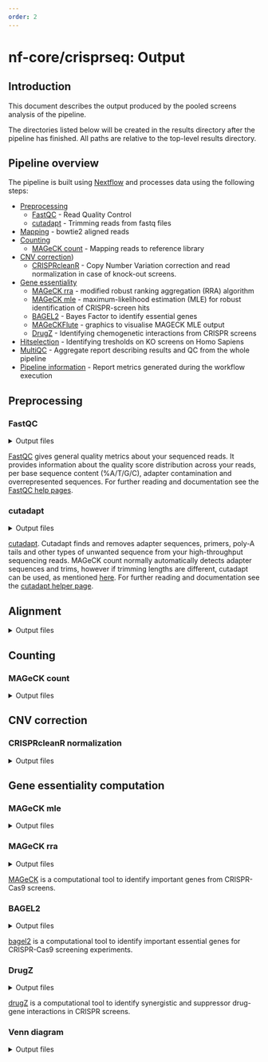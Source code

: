 ```yaml
---
order: 2
---
```


# nf-core/crisprseq: Output

## Introduction

This document describes the output produced by the pooled screens analysis of the pipeline.

The directories listed below will be created in the results directory after the pipeline has finished. All paths are relative to the top-level results directory.

## Pipeline overview

The pipeline is built using [Nextflow](https://www.nextflow.io/) and processes data using the following steps:

- [Preprocessing](#preprocessing)
  - [FastQC](#fastqc) - Read Quality Control
  - [cutadapt](#cutadapt) - Trimming reads from fastq files
- [Mapping](#alignment) - bowtie2 aligned reads
- [Counting](#counting)
  - [MAGeCK count](#mageck-count) - Mapping reads to reference library
- [CNV correction](#cnv-correction))
  - [CRISPRcleanR](#crisprcleanr-normalization) - Copy Number Variation correction and read normalization in case of knock-out screens.
- [Gene essentiality](#gene-essentiality-computation)
  - [MAGeCK rra](#mageck-rra) - modified robust ranking aggregation (RRA) algorithm
  - [MAGeCK mle](#mageck-mle) - maximum-likelihood estimation (MLE) for robust identification of CRISPR-screen hits
  - [BAGEL2](#BAGEL2) - Bayes Factor to identify essential genes
  - [MAGeCKFlute](#flutemle) - graphics to visualise MAGECK MLE output
  - [DrugZ](#DrugZ) - Identifying chemogenetic interactions from CRISPR screens
- [Hitselection](#HitSelection) - Identifying tresholds on KO screens on Homo Sapiens
- [MultiQC](#multiqc) - Aggregate report describing results and QC from the whole pipeline
- [Pipeline information](#pipeline-information) - Report metrics generated during the workflow execution

## Preprocessing

### FastQC

<details markdown="1">
<summary>Output files</summary>

- `fastqc/`
  - `*_fastqc.html`: FastQC report containing quality metrics.
  - `*_fastqc.zip`: Zip archive containing the FastQC report, tab-delimited data file and plot images.

</details>

[FastQC](http://www.bioinformatics.babraham.ac.uk/projects/fastqc/) gives general quality metrics about your sequenced reads. It provides information about the quality score distribution across your reads, per base sequence content (%A/T/G/C), adapter contamination and overrepresented sequences. For further reading and documentation see the [FastQC help pages](http://www.bioinformatics.babraham.ac.uk/projects/fastqc/Help/).

### cutadapt

<details markdown="1">
<summary>Output files</summary>

- `cutadapt/`
  - `*.log`: log file of the command ran and the output
  - `*.trim.fastq.gz`: trimmed fastq files

</details>

[cutadapt](http://www.bioinformatics.babraham.ac.uk/projects/fastqc/). Cutadapt finds and removes adapter sequences, primers, poly-A tails and other types of unwanted sequence from your high-throughput sequencing reads. MAGeCK count normally automatically detects adapter sequences and trims, however if trimming lengths are different, cutadapt can be used, as mentioned [here](https://sourceforge.net/p/mageck/wiki/advanced_tutorial/).
For further reading and documentation see the [cutadapt helper page](https://cutadapt.readthedocs.io/en/stable/guide.html).

## Alignment

<details markdown="1">
<summary>Output files</summary>

- `bowtie2/`
  - `*.log`: log file of the command ran and the output
  - `*.bam`: bam file
  - `*.bowtie2`: index from bowtie2 from the provided fasta file

</details>

## Counting

### MAGeCK count

<details markdown="1">
<summary>Output files</summary>

- `mageck/count`
  - `*_count.txt`: read counts per sample per sgRNA and gene, tab separated
  - `*_count_normalized.txt`: normalized read counts, tab separated
  - `*_count_summary.txt`: tab separated summary of the quality controls of the count table
  - `*_count_table.log`: log information of the run

</details>

## CNV correction

### CRISPRcleanR normalization

<details markdown="1">
<summary>Output files</summary>

- `CRISPRcleanR/normalization`
  - `*_norm_table.tsv`: read counts normalized with crisprcleanr
  - `*.RData`: RData tables containing corrected counts, fold changes and normalized counts
  </details>

## Gene essentiality computation

### MAGeCK mle

<details markdown="1">
<summary>Output files</summary>

- `mageck/mle`
  - `*_gene_summary.txt`: ranked table of the genes and their associated p-values
  - `*_sgrna_summary.txt`: sgRNA ranking results, tab separated file
  - `*.log`: log of the run

</details>

### MAGeCK rra

<details markdown="1">
<summary>Output files</summary>

- `mageck/rra`
  - `*_gene_summary.txt`: ranked table of the genes and their associated p-values
  - `*_count_sgrna_summary.txt`: sgRNA ranking results, tab separated file containing means, p-values
  - `*.report.Rmd`: markdown report recapping essential genes
  - `*_count_table.log`: log of the run
  - `*_scatterview.png`: scatter view of the targeted genes in the library and their logFC
  - `*_rank.png`: rank view of the targeted genes in the library

</details>

[MAGeCK](https://sourceforge.net/p/mageck/wiki/Home/) is a computational tool to identify important genes from CRISPR-Cas9 screens.

### BAGEL2

<details markdown="1">
<summary>Output files</summary>

- `bagel2/fold_change`
  - `*.foldchange`: foldchange between the reference and treatment contrast provided
- `bagel2/bayes_factor`
  - `*.bf`: bayes factor per gene
- `bagel2/precision_recall`
  - `*.pr`: precision recall per gene
- `bagel2/graphs`
  - `barplot*.png`: barplot of the bayes factor distribution
  - `PR*.png`: precision recall plot (Recall vs FDR)

</details>

[bagel2](https://github.com/hart-lab/bagel) is a computational tool to identify important essential genes for CRISPR-Cas9 screening experiments.

### DrugZ

<details markdown="1">
<summary>Output files</summary>

- `drugz`
  - `*.foldchange`: foldchange between the reference and treatment contrast provided
- `drugz`
  - `*.txt`: z-score and associated p-value per gene

</details>

[drugZ](https://github.com/hart-lab/drugz) is a computational tool to identify synergistic and suppressor drug-gene interactions in CRISPR screens.

### Venn diagram

<details markdown="1">
<summary>Output files</summary>

- `venndiagram`
  - `*_common_genes_bagel_mle.txt`: common essential genes between BAGEL2 and MAGeCK MLE
  - `*_venn_bagel2_mageckmle.png`: Venn diagram common essential genes between BAGEL2 and MAGeCK MLE. An example is shown here below

![Venn diagram](/docs/images/venn.png)

## Gene essentiality functional analysis

### MAGeCKFlute

- `FluteMLE/QC`
  - `*.txt` : Quality control tables
  - `*.png` : Quality control plots
- `FluteMLE/Selection`
  - `*.txt`: Positive selection and negative selection.
  - `*.png`: Rank and scatter view for positive and negative selection
- `FluteMLE/Enrichment`
  - `*.txt`: Enrichment analysis for positive and negative selection genes.
  - `*.png`: Enrichment analysis plots for positive and negative selection genes.
- `FluteMLE/PathwayView`
  - `*.txt`: Pathway view for top enriched pathways.
  - `*.png`: Pathway view for top enriched pathways.

### HitSelection

- `HitSelection`
  - `*.png` : -logP value vs gene rank plot to determine the rank thresholds
  - `*.txt` : Ranked -logP value and gene symbols table

## MultiQC

<details markdown="1">
<summary>Output files</summary>

- `multiqc/`
  - `multiqc_report.html`: a standalone HTML file that can be viewed in your web browser.
  - `multiqc_data/`: directory containing parsed statistics from the different tools used in the pipeline.
  - `multiqc_plots/`: directory containing static images from the report in various formats.

</details>

[MultiQC](http://multiqc.info) is a visualization tool that generates a single HTML report summarising all samples in your project. Most of the pipeline QC results are visualised in the report and further statistics are available in the report data directory.

Results generated by MultiQC collate pipeline QC from supported tools e.g. FastQC. The pipeline has special steps which also allow the software versions to be reported in the MultiQC output for future traceability. For more information about how to use MultiQC reports, see <http://multiqc.info>.

## Pipeline information

<details markdown="1">
<summary>Output files</summary>

- `pipeline_info/`
  - Reports generated by Nextflow: `execution_report.html`, `execution_timeline.html`, `execution_trace.txt` and `pipeline_dag.dot`/`pipeline_dag.svg`.
  - Reports generated by the pipeline: `pipeline_report.html`, `pipeline_report.txt` and `software_versions.yml`. The `pipeline_report*` files will only be present if the `--email` / `--email_on_fail` parameter's are used when running the pipeline.
  - Reformatted samplesheet files used as input to the pipeline: `samplesheet.valid.csv`.

</details>

[Nextflow](https://www.nextflow.io/docs/latest/tracing.html) provides excellent functionality for generating various reports relevant to the running and execution of the pipeline. This will allow you to troubleshoot errors with the running of the pipeline, and also provide you with other information such as launch commands, run times and resource usage.
